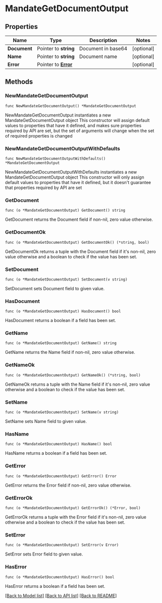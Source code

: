 # MandateGetDocumentOutput

## Properties

Name | Type | Description | Notes
------------ | ------------- | ------------- | -------------
**Document** | Pointer to **string** | Document in base64 | [optional] 
**Name** | Pointer to **string** | Document name | [optional] 
**Error** | Pointer to [**Error**](Error.md) |  | [optional] 

## Methods

### NewMandateGetDocumentOutput

`func NewMandateGetDocumentOutput() *MandateGetDocumentOutput`

NewMandateGetDocumentOutput instantiates a new MandateGetDocumentOutput object
This constructor will assign default values to properties that have it defined,
and makes sure properties required by API are set, but the set of arguments
will change when the set of required properties is changed

### NewMandateGetDocumentOutputWithDefaults

`func NewMandateGetDocumentOutputWithDefaults() *MandateGetDocumentOutput`

NewMandateGetDocumentOutputWithDefaults instantiates a new MandateGetDocumentOutput object
This constructor will only assign default values to properties that have it defined,
but it doesn't guarantee that properties required by API are set

### GetDocument

`func (o *MandateGetDocumentOutput) GetDocument() string`

GetDocument returns the Document field if non-nil, zero value otherwise.

### GetDocumentOk

`func (o *MandateGetDocumentOutput) GetDocumentOk() (*string, bool)`

GetDocumentOk returns a tuple with the Document field if it's non-nil, zero value otherwise
and a boolean to check if the value has been set.

### SetDocument

`func (o *MandateGetDocumentOutput) SetDocument(v string)`

SetDocument sets Document field to given value.

### HasDocument

`func (o *MandateGetDocumentOutput) HasDocument() bool`

HasDocument returns a boolean if a field has been set.

### GetName

`func (o *MandateGetDocumentOutput) GetName() string`

GetName returns the Name field if non-nil, zero value otherwise.

### GetNameOk

`func (o *MandateGetDocumentOutput) GetNameOk() (*string, bool)`

GetNameOk returns a tuple with the Name field if it's non-nil, zero value otherwise
and a boolean to check if the value has been set.

### SetName

`func (o *MandateGetDocumentOutput) SetName(v string)`

SetName sets Name field to given value.

### HasName

`func (o *MandateGetDocumentOutput) HasName() bool`

HasName returns a boolean if a field has been set.

### GetError

`func (o *MandateGetDocumentOutput) GetError() Error`

GetError returns the Error field if non-nil, zero value otherwise.

### GetErrorOk

`func (o *MandateGetDocumentOutput) GetErrorOk() (*Error, bool)`

GetErrorOk returns a tuple with the Error field if it's non-nil, zero value otherwise
and a boolean to check if the value has been set.

### SetError

`func (o *MandateGetDocumentOutput) SetError(v Error)`

SetError sets Error field to given value.

### HasError

`func (o *MandateGetDocumentOutput) HasError() bool`

HasError returns a boolean if a field has been set.


[[Back to Model list]](../README.md#documentation-for-models) [[Back to API list]](../README.md#documentation-for-api-endpoints) [[Back to README]](../README.md)


